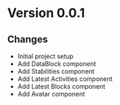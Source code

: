 # Version 0.0.1
## Changes
- Initial project setup
- Add DataBlock component
- Add Stabilities component
- Add Latest Activities component
- Add Latest Blocks component
- Add Avatar component
